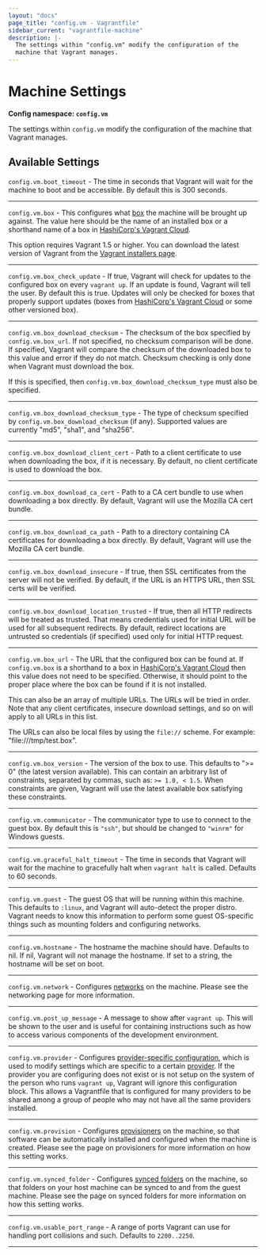 ```yaml
---
layout: "docs"
page_title: "config.vm - Vagrantfile"
sidebar_current: "vagrantfile-machine"
description: |-
  The settings within "config.vm" modify the configuration of the
  machine that Vagrant manages.
---
```


# Machine Settings

**Config namespace: `config.vm`**

The settings within `config.vm` modify the configuration of the
machine that Vagrant manages.

## Available Settings

`config.vm.boot_timeout` - The time in seconds that Vagrant will wait
for the machine to boot and be accessible. By default this is 300 seconds.

<hr>

`config.vm.box` - This configures what [box](/docs/boxes.html) the
machine will be brought up against. The value here should be the name
of an installed box or a shorthand name of a box in
[HashiCorp's Vagrant Cloud](/docs/vagrant-cloud).

This option requires Vagrant 1.5 or higher. You can download the latest version
of Vagrant from the [Vagrant installers page](/downloads.html).

<hr>

`config.vm.box_check_update` - If true, Vagrant will check for updates to
the configured box on every `vagrant up`. If an update is found, Vagrant
will tell the user. By default this is true. Updates will only be checked
for boxes that properly support updates (boxes from
[HashiCorp's Vagrant Cloud](/docs/vagrant-cloud)
or some other versioned box).

<hr>

`config.vm.box_download_checksum` - The checksum of the box specified by
`config.vm.box_url`. If not specified, no checksum comparison will be done.
If specified, Vagrant will compare the checksum of the downloaded box to
this value and error if they do not match. Checksum checking is only done
when Vagrant must download the box.

If this is specified, then `config.vm.box_download_checksum_type` must
also be specified.

<hr>

`config.vm.box_download_checksum_type` - The type of checksum specified
by `config.vm.box_download_checksum` (if any). Supported values are
currently "md5", "sha1", and "sha256".

<hr>

`config.vm.box_download_client_cert` - Path to a client certificate to
use when downloading the box, if it is necessary. By default, no client
certificate is used to download the box.

<hr>

`config.vm.box_download_ca_cert` - Path to a CA cert bundle to use when
downloading a box directly. By default, Vagrant will use the Mozilla CA cert
bundle.

<hr>

`config.vm.box_download_ca_path` - Path to a directory containing
CA certificates for downloading a box directly. By default, Vagrant will
use the Mozilla CA cert bundle.

<hr>

`config.vm.box_download_insecure` - If true, then SSL certificates
from the server will not be verified. By default, if the URL is an HTTPS
URL, then SSL certs will be verified.

<hr>

`config.vm.box_download_location_trusted` - If true, then all HTTP redirects will be
treated as trusted. That means credentials used for initial URL will be used for
all subsequent redirects. By default, redirect locations are untrusted so credentials
(if specified) used only for initial HTTP request.

<hr>

`config.vm.box_url` - The URL that the configured box can be found at.
If `config.vm.box` is a shorthand to a box in [HashiCorp's Vagrant Cloud](/docs/vagrant-cloud)
then this value does not need to be specified. Otherwise, it should
point to the proper place where the box can be found if it is not
installed.

This can also be an array of multiple URLs. The URLs will be tried in
order. Note that any client certificates, insecure download settings, and
so on will apply to all URLs in this list.

The URLs can also be local files by using the `file://` scheme. For
example: "file:///tmp/test.box".

<hr>

`config.vm.box_version` - The version of the box to use. This defaults to
">= 0" (the latest version available). This can contain an arbitrary list
of constraints, separated by commas, such as: `>= 1.0, < 1.5`. When constraints
are given, Vagrant will use the latest available box satisfying these
constraints.

<hr>

`config.vm.communicator` - The communicator type to use to connect to the
guest box. By default this is `"ssh"`, but should be changed to `"winrm"` for
Windows guests.

<hr>

`config.vm.graceful_halt_timeout` - The time in seconds that Vagrant will
wait for the machine to gracefully halt when `vagrant halt` is called.
Defaults to 60 seconds.

<hr>

`config.vm.guest` - The guest OS that will be running within this
machine. This defaults to `:linux`, and Vagrant will auto-detect the
proper distro. Vagrant needs to know this information to perform some
guest OS-specific things such as mounting folders and configuring
networks.

<hr>

`config.vm.hostname` - The hostname the machine should have. Defaults
to nil. If nil, Vagrant will not manage the hostname. If set to a string,
the hostname will be set on boot.

<hr>

`config.vm.network` - Configures [networks](/docs/networking/) on
the machine. Please see the networking page for more information.

<hr>

`config.vm.post_up_message` - A message to show after `vagrant up`. This
will be shown to the user and is useful for containing instructions
such as how to access various components of the development environment.

<hr>

`config.vm.provider` - Configures [provider-specific configuration](/docs/providers/configuration.html),
which is used to modify settings which are specific to a certain
[provider](/docs/providers/). If the provider you are configuring
does not exist or is not setup on the system of the person who runs
`vagrant up`, Vagrant will ignore this configuration block. This allows
a Vagrantfile that is configured for many providers to be shared among
a group of people who may not have all the same providers installed.

<hr>

`config.vm.provision` - Configures [provisioners](/docs/provisioning/)
on the machine, so that software can be automatically installed and configured
when the machine is created. Please see the page on provisioners for more
information on how this setting works.

<hr>

`config.vm.synced_folder` - Configures [synced folders](/docs/synced-folders/)
on the machine, so that folders on your host machine can be synced to
and from the guest machine. Please see the page on synced folders for
more information on how this setting works.

<hr>

`config.vm.usable_port_range` - A range of ports Vagrant can use for
handling port collisions and such. Defaults to `2200..2250`.

<hr>
